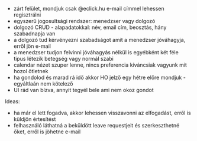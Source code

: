 
- zárt felület, mondjuk csak @eclick.hu e-mail címmel lehessen regisztrálni
- egyszerű jogosultsági rendszer: menedzser vagy dolgozó
- dolgozó CRUD - alapadatokkal: név, email cím, beosztás, hány szabadnapja van
- a dolgozó tud kérvényezni szabadságot amit a menedzser jóváhagyja, erről jön e-mail
- a menedzser tudjon felvinni jóváhagyás nélkül is egyébként két féle tipus létezik betegség vagy normál szabi
- calendar nézet szuper lenne, nincs preferencia kíváncsiak vagyunk mit hozol ötletnek
- ha gondolod és marad rá idő akkor HO jelző egy hétre előre mondjuk - egyáltlaán nem kötelező
- UI rád van bízva, annyit tegyél bele ami nem okoz gondot

Ideas:
- ha már el lett fogadva, akkor lehessen visszavonni az elfogadást, erről is küldjön értesítést
- felhasználó láthatná a beküldött leave requestjeit és szerkeszthetné őket, erről is jöhetne e-mail